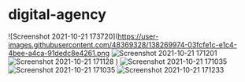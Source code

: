 # digital-agency
![Screenshot 2021-10-21 173720](https://user-images.githubusercontent.com/48369328/138269974-03fcfe1c-e1c4-4bee-a4ca-91dedc8e4261.png
![Screenshot 2021-10-21 171201](https://user-images.githubusercontent.com/48369328/138270006-2d5e3162-e298-421e-b335-24c2b2aaf019.png)
![Screenshot 2021-10-21 171128](https://user-images.githubusercontent.com/48369328/138270034-7631f61b-2559-4aab-aa9b-33f0a909c4c0.png)
)
![Screenshot 2021-10-21 171035](https://user-images.githubusercontent.com/48369328/138270044-3b7f9503-d4c8-474f-b11f-b0fc3f260aff.png)
![Screenshot 2021-10-21 171035](https://user-images.githubusercontent.com/48369328/138270079-67100ae1-db71-4a17-82d0-f19a5f099b88.png)
![Screenshot 2021-10-21 171233](https://user-images.githubusercontent.com/48369328/138270091-798ac3f3-ebab-425b-a07d-9555acaee237.png)
